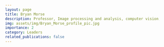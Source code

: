 ```yaml
---
layout: page
title: Bryan Morse
description: Professor, Image processing and analysis, computer vision, and computer graphics
img: assets/img/Bryan_Morse_profile_pic.jpg
importance: 2
category: Leaders
related_publications: false
---
```


